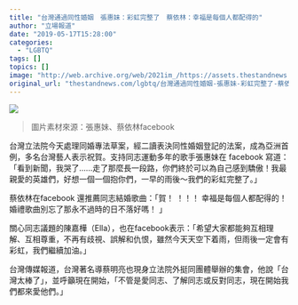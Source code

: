 ```yaml
---
title: "台灣通過同性婚姻　張惠妹：彩虹完整了　蔡依林：幸福是每個人都配得的"
author: "立場報道"
date: "2019-05-17T15:28:00"
categories:
  - "LGBTQ"
tags: []
topics: []
image: "http://web.archive.org/web/2021im_/https://assets.thestandnews.com/media/photos/taiwan-16_pCJtG_XQO6WhG.png"
original_url: "thestandnews.com/lgbtq/台灣通過同性婚姻-張惠妹-彩虹完整了-蔡依林-幸福是每個人都配得的"
---
```

![](http://web.archive.org/web/2021im_/https://assets.thestandnews.com/media/photos/taiwan-16_pCJtG_XQO6WhG.png)
> 圖片素材來源：張惠妹、蔡依林facebook

台灣立法院今天處理同婚專法草案，經二讀表決同性婚姻登記的法案，成為亞洲首例，多名台灣藝人表示祝賀。支持同志運動多年的歌手張惠妹在 facebook 寫道：「看到新聞，我哭了……走了那麼長一段路，你們終於可以為自己感到驕傲！我最親愛的英雄們，好想一個一個抱你們，一早的雨後～我們的彩虹完整了。」

蔡依林在facebook 還推薦同志結婚歌曲：「賀！ ！！！ 幸福是每個人都配得的！婚禮歌曲別忘了那永不過時的日不落好嗎！ 」

關心同志議題的陳嘉樺（Ella），也在facebook表示：「希望大家都能夠互相理解、互相尊重，不再有歧視、誤解和仇恨，雖然今天天空下着雨，但雨後一定會有彩虹，我們繼續加油。」

台灣傳媒報道，台灣著名導蔡明亮也現身立法院外挺同團體舉辦的集會，他說「台灣太棒了」，並呼籲現在開始，「不管是愛同志、了解同志或反對同志，現在開始我們都來愛他們。」